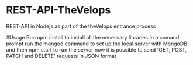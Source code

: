 # REST-API-TheVelops
REST-API in Nodejs as part of the theVelops entrance process

#Usage
Run npm install to install all the necessary libraries
In a comand prompt run the mongod command to set up the local server with MongoDB
and then npm start to run the server
now it is possible to send 'GET, POST, PATCH and DELETE' requests in JSON format
